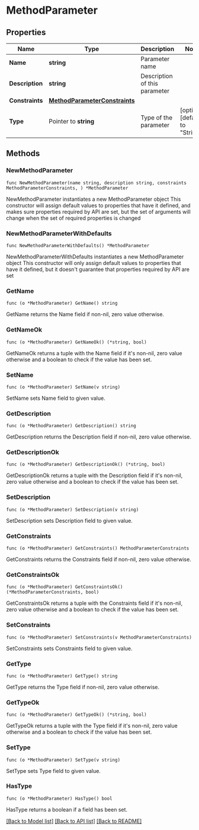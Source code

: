 # MethodParameter

## Properties

Name | Type | Description | Notes
------------ | ------------- | ------------- | -------------
**Name** | **string** | Parameter name | 
**Description** | **string** | Description of this parameter | 
**Constraints** | [**MethodParameterConstraints**](MethodParameterConstraints.md) |  | 
**Type** | Pointer to **string** | Type of the parameter | [optional] [default to "String"]

## Methods

### NewMethodParameter

`func NewMethodParameter(name string, description string, constraints MethodParameterConstraints, ) *MethodParameter`

NewMethodParameter instantiates a new MethodParameter object
This constructor will assign default values to properties that have it defined,
and makes sure properties required by API are set, but the set of arguments
will change when the set of required properties is changed

### NewMethodParameterWithDefaults

`func NewMethodParameterWithDefaults() *MethodParameter`

NewMethodParameterWithDefaults instantiates a new MethodParameter object
This constructor will only assign default values to properties that have it defined,
but it doesn't guarantee that properties required by API are set

### GetName

`func (o *MethodParameter) GetName() string`

GetName returns the Name field if non-nil, zero value otherwise.

### GetNameOk

`func (o *MethodParameter) GetNameOk() (*string, bool)`

GetNameOk returns a tuple with the Name field if it's non-nil, zero value otherwise
and a boolean to check if the value has been set.

### SetName

`func (o *MethodParameter) SetName(v string)`

SetName sets Name field to given value.


### GetDescription

`func (o *MethodParameter) GetDescription() string`

GetDescription returns the Description field if non-nil, zero value otherwise.

### GetDescriptionOk

`func (o *MethodParameter) GetDescriptionOk() (*string, bool)`

GetDescriptionOk returns a tuple with the Description field if it's non-nil, zero value otherwise
and a boolean to check if the value has been set.

### SetDescription

`func (o *MethodParameter) SetDescription(v string)`

SetDescription sets Description field to given value.


### GetConstraints

`func (o *MethodParameter) GetConstraints() MethodParameterConstraints`

GetConstraints returns the Constraints field if non-nil, zero value otherwise.

### GetConstraintsOk

`func (o *MethodParameter) GetConstraintsOk() (*MethodParameterConstraints, bool)`

GetConstraintsOk returns a tuple with the Constraints field if it's non-nil, zero value otherwise
and a boolean to check if the value has been set.

### SetConstraints

`func (o *MethodParameter) SetConstraints(v MethodParameterConstraints)`

SetConstraints sets Constraints field to given value.


### GetType

`func (o *MethodParameter) GetType() string`

GetType returns the Type field if non-nil, zero value otherwise.

### GetTypeOk

`func (o *MethodParameter) GetTypeOk() (*string, bool)`

GetTypeOk returns a tuple with the Type field if it's non-nil, zero value otherwise
and a boolean to check if the value has been set.

### SetType

`func (o *MethodParameter) SetType(v string)`

SetType sets Type field to given value.

### HasType

`func (o *MethodParameter) HasType() bool`

HasType returns a boolean if a field has been set.


[[Back to Model list]](../README.md#documentation-for-models) [[Back to API list]](../README.md#documentation-for-api-endpoints) [[Back to README]](../README.md)


